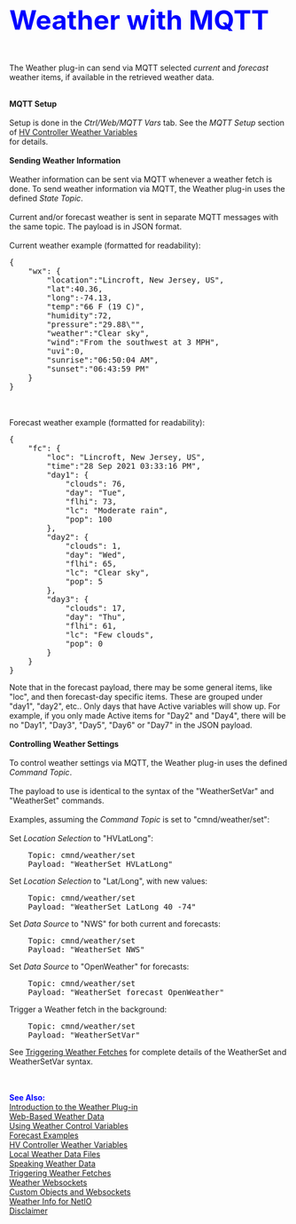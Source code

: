 <!-- $Revision: 1.15 $ -->
<!-- $Date: 2021/12/10 18:45:36 $ -->
<html>
<head>
  <title>Weather Plug-in - Weather with MQTT</title>
  <link rel="prev" href="webwx">
  <link rel="next" href="forecast">
</head>

<body style="" lang="EN-US" link="blue" vlink="purple">

<font color="#0000ff" size="12"><b>Weather with MQTT</b></font>

<br><br>
The Weather plug-in can send via MQTT selected <i>current</i> and <i>forecast</i> weather items, if available in the retrieved weather data.
<br><br>

<b>MQTT Setup</b>
<br><br>
Setup is done in the <i>Ctrl/Web/MQTT Vars</i> tab.
See the <i>MQTT Setup</i> section of <a href="hvwxvars">HV Controller Weather Variables</a><br>
for details.
<br><br>
<b>Sending Weather Information</b>
<br><br>
Weather information can be sent via MQTT whenever a weather fetch is done.
To send weather information via MQTT, the Weather plug-in uses the defined <i>State Topic</i>.
<br><br>
Current and/or forecast weather is sent in separate MQTT messages with the same topic.
The payload is in JSON format.
<br><br>
Current weather example (formatted for readability):
<pre>
{
    "wx": {
        "location":"Lincroft, New Jersey, US",
        "lat":40.36,
        "long":-74.13,
        "temp":"66 F (19 C)",
        "humidity":72,
        "pressure":"29.88\"",
        "weather":"Clear sky",
        "wind":"From the southwest at 3 MPH",
        "uvi":0,
        "sunrise":"06:50:04 AM",
        "sunset":"06:43:59 PM"
    }
}
</pre>
<br><br>
Forecast weather example (formatted for readability):
<pre>
{
    "fc": {
        "loc": "Lincroft, New Jersey, US",
        "time":"28 Sep 2021 03:33:16 PM",
        "day1": {
            "clouds": 76,
            "day": "Tue",
            "flhi": 73,
            "lc": "Moderate rain",
            "pop": 100
        },
        "day2": {
            "clouds": 1,
            "day": "Wed",
            "flhi": 65,
            "lc": "Clear sky",
            "pop": 5
        },
        "day3": {
            "clouds": 17,
            "day": "Thu",
            "flhi": 61,
            "lc": "Few clouds",
            "pop": 0
        }
    }
}
</pre>
Note that in the forecast payload, there may be some general items, like "loc", and then forecast-day specific items. These are grouped under "day1", "day2", etc.. Only days that have Active variables will show up. For example, if you only made Active items for "Day2" and "Day4", there will be no "Day1", "Day3", "Day5", "Day6" or "Day7" in the JSON payload.
<br><br>
<b>Controlling Weather Settings</b>
<br><br>
To control weather settings via MQTT,
the Weather plug-in uses the defined <i>Command Topic</i>.
<br><br>
The payload to use is identical to the syntax of the "WeatherSetVar" and "WeatherSet" commands.
<br><br>
Examples, assuming the <i>Command Topic</i> is set to "cmnd/weather/set":
<br><br>
Set <i>Location Selection</i> to "HVLatLong":
<pre>
    Topic: cmnd/weather/set
    Payload: "WeatherSet HVLatLong"
</pre>
Set <i>Location Selection</i> to "Lat/Long", with new values:
<pre>
    Topic: cmnd/weather/set
    Payload: "WeatherSet LatLong 40 -74"
</pre>
Set <i>Data Source</i> to "NWS" for both current and forecasts:
<pre>
    Topic: cmnd/weather/set
    Payload: "WeatherSet NWS"
</pre>
Set <i>Data Source</i> to "OpenWeather" for forecasts:
<pre>
    Topic: cmnd/weather/set
    Payload: "WeatherSet forecast OpenWeather"
</pre>
Trigger a Weather fetch in the background:
<pre>
    Topic: cmnd/weather/set
    Payload: "WeatherSetVar"
</pre>
See <a href="wxtriggers">Triggering Weather Fetches</a> for complete details of the WeatherSet and WeatherSetVar syntax.

<br>
<br>
<font color="#0000FF"><b>See Also:</b></font><br>
<a href="index">Introduction to the Weather Plug-in</a><br>
<a href="webwx">Web-Based Weather Data</a><br>
<a href="controlvars">Using Weather Control Variables</a><br>
<a href="forecast">Forecast Examples</a><br>
<a href="hvwxvars">HV Controller Weather Variables</a><br>
<a href="localwx">Local Weather Data Files</a><br>
<a href="speechwx">Speaking Weather Data</a><br>
<a href="wxtriggers">Triggering Weather Fetches</a><br>
<a href="wxws">Weather Websockets</a><br>
<a href="custom">Custom Objects and Websockets</a><br>
<a href="netio">Weather Info for NetIO</a><br>
<a href="disclaimer">Disclaimer</a><br>
</body>
</html>
